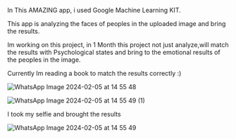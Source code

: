 In This AMAZING app, i used Google Machine Learning KIT.

This app is analyzing the faces of peoples in the uploaded image and bring the results.

Im working on this project, in 1 Month this project not just analyze,will match the results with Psychological states and bring to the emotional results of the peoples in the image.

Currently Im reading a book to match the results correctly :)




![WhatsApp Image 2024-02-05 at 14 55 48](https://github.com/gacmalony/FaceAnalyzer/assets/154236584/9345e3e7-5057-40f9-a65b-f00a3766416e)




![WhatsApp Image 2024-02-05 at 14 55 49 (1)](https://github.com/gacmalony/FaceAnalyzer/assets/154236584/97444bbc-89c9-47e3-a340-d47ef3665311)



I took my selfie and brought the results 


![WhatsApp Image 2024-02-05 at 14 55 49](https://github.com/gacmalony/FaceAnalyzer/assets/154236584/618fe60f-2d8a-4c6a-83dd-a3f7c70a4bd3)












